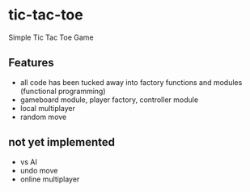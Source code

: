 # tic-tac-toe
Simple Tic Tac Toe Game

## Features

- all code has been tucked away into factory functions and modules (functional programming)
- gameboard module, player factory, controller module
- local multiplayer
- random move

## not yet implemented

- vs AI
- undo move
- online multiplayer
